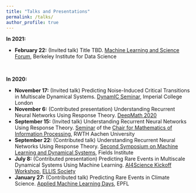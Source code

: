 ```yaml
---
title: "Talks and Presentations"
permalink: /talks/
author_profile: true
---
```


<!-- {% for post in site.talks reversed %}
  {% include archive-single-talk.html %}
{% endfor %} -->

__In 2021:__

- __February 22:__ (Invited talk) Title TBD. [Machine Learning and Science Forum](https://bids.github.io/MLStatsForum/), Berkeley Institute for Data Science

<br>

__In 2020:__

- __November 17:__ (Invited talk) Predicting Noise-Induced Critical Transitions in Multiscale Dynamical Systems. [DynamIC Seminar](https://wwwf.imperial.ac.uk/~mrasmuss/DynamIC/), Imperial College London
- __November 6:__ (Contributed presentation) Understanding Recurrent Neural Networks Using Response Theory. [DeepMath 2020](https://deepmath-conference.com/)
- __September 15:__ (Invited talk) Understanding Recurrent Neural Networks Using Response Theory. [Seminar](http://www.mathc.rwth-aachen.de/news/passed_talks/) of the [Chair for Mathematics of Information Processing](https://www.mathc.rwth-aachen.de/home/home/), RWTH Aachen University 
- __September 22:__ (Contributed talk) Understanding Recurrent Neural Networks Using Response Theory. [Second Symposium on Machine Learning and Dynamical Systems](http://www.fields.utoronto.ca/activities/20-21/dynamical), Fields Institute
- __July 8:__ (Contributed presentation) Predicting Rare Events in Multiscale Dynamical Systems Using Machine Learning. [AI4Science Kickoff Workshop](https://ai4science-amsterdam.github.io/events2/), [ELLIS Society](https://ellis.eu/)<br>
- __January 27:__ (Contributed talk) Predicting Rare Events in Climate Science. [Applied Machine Learning Days](https://appliedmldays.org/), EPFL 

